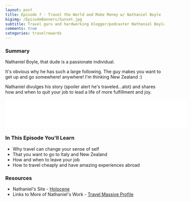 ```yaml
---
layout: post
title: Episode 7 - Travel the World and Make Money w/ Nathaniel Boyle
bigimg: /EpisodeBanners/Sunset.jpg
subtitle: Travel guru and hardworking blogger/podcaster Nathaniel Boyle shares the magic of travel and how to follow in his footsteps around the globe
comments: true
categories: travelrewards
---
```


### Summary

Nathaniel Boyle, that dude is a passionate individual.

It's obvious why he has such a large following. The guy makes you want to get up and go somewhere! anywhere! I'm thinking New Zealand :)

Nathaniel divulges his story (spoiler alert he's traveled...alot) and shares how and when to quit your job to lead a life of more fulfillment and joy.

<iframe style="border: none" src="//html5-player.libsyn.com/embed/episode/id/5315370/height/90/width/640/theme/custom/autonext/no/thumbnail/yes/autoplay/no/preload/no/no_addthis/no/direction/backward/render-playlist/no/custom-color/87A93A/" height="90" width="576" scrolling="no"  allowfullscreen webkitallowfullscreen mozallowfullscreen oallowfullscreen msallowfullscreen></iframe>


### In This Episode You'll Learn

* Why travel can change your sense of self
* That you want to go to Italy and New Zealand
* How and when to leave your job
* How to travel cheaply and have amazing experiences abroad

### Resources

* Nathaniel's Site - [Holocene](http://holocene.io/)
* Links to More of Nathaniel's Work - [Travel Massive Profile](https://travelmassive.com/nathaniel)

<br><br>